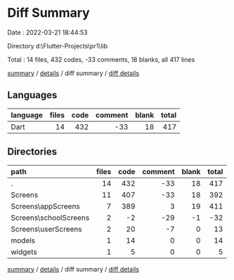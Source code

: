 # Diff Summary

Date : 2022-03-21 18:44:53

Directory d:\Flutter-Projects\pr1\lib

Total : 14 files,  432 codes, -33 comments, 18 blanks, all 417 lines

[summary](results.md) / [details](details.md) / diff summary / [diff details](diff-details.md)

## Languages
| language | files | code | comment | blank | total |
| :--- | ---: | ---: | ---: | ---: | ---: |
| Dart | 14 | 432 | -33 | 18 | 417 |

## Directories
| path | files | code | comment | blank | total |
| :--- | ---: | ---: | ---: | ---: | ---: |
| . | 14 | 432 | -33 | 18 | 417 |
| Screens | 11 | 407 | -33 | 18 | 392 |
| Screens\appScreens | 7 | 389 | 3 | 19 | 411 |
| Screens\schoolScreens | 2 | -2 | -29 | -1 | -32 |
| Screens\userScreens | 2 | 20 | -7 | 0 | 13 |
| models | 1 | 14 | 0 | 0 | 14 |
| widgets | 1 | 5 | 0 | 0 | 5 |

[summary](results.md) / [details](details.md) / diff summary / [diff details](diff-details.md)